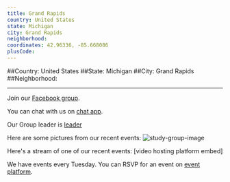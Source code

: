 ```yaml
---
title: Grand Rapids
country: United States
state: Michigan
city: Grand Rapids
neighborhood: 
coordinates: 42.96336, -85.668086
plusCode:
---
```


##Country: United States
##State: Michigan
##City: Grand Rapids
##Neighborhood: 
*****
Join our [Facebook group](https://www.facebook.com/groups/free.code.camp.grand.rapids).

You can chat with us on [chat app]().

Our Group leader is [leader]()

Here are some pictures from our recent events:
![study-group-image]()

Here's a stream of one of our recent events:
[video hosting platform embed]

We have events every Tuesday. You can RSVP for an event on [event platform]().
